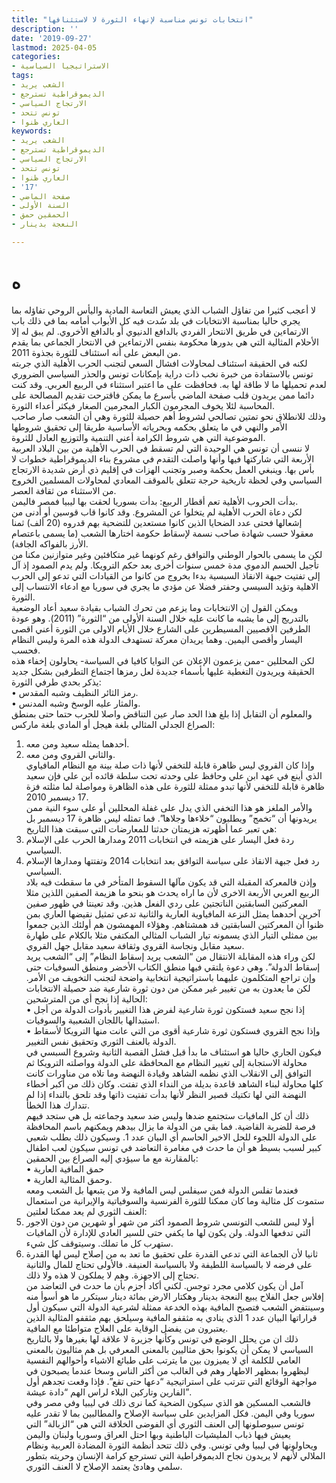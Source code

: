 ```yaml
---
title: "انتخابات تونس مناسبة لإنهاء الثورة لا لاستئنافها"
description: ''
date: '2019-09-27'
lastmod: 2025-04-05
categories:
- الاستراتيجيا السياسية
tags:
- الشعب يريد
- الديموقراطية تسترجع
- الارتجاج السياسي
- تونس تتحد
- العاري ظنوا
keywords:
- الشعب يريد
- الديموقراطية تسترجع
- الارتجاج السياسي
- تونس تتحد
- العاري ظنوا
- '17'
- صفحة الماضي
- السنة الأولى
- الحمقين حمق
- النعجة بدينار

---
```

# **ه**

لا أعجب كثيرا من تفاؤل الشباب الذي يعيش التعاسة المادية واليأس الروحي تفاؤله بما يجري حاليا بمناسبة الانتخابات في بلد سُدت فيه كل الأبواب أمامه بما في ذلك باب الارتماءين في طريق الانتحار الفردي بالدافع الدنيوي أو بالدافع الأخروي. لم يبق له إلا الأحلام المثالية التي هي بدورها محكومة بنفس الارتماءين في الانتحار الجماعي بما يقدم من البعض على أنه استئناف للثورة بجذوة 2011.  
لكنه في الحقيقة استئناف لمحاولات افشال السعي لتجنب الحرب الأهلية الذي جربته تونس بالاستفادة من خبرة نخب ذات دراية بإمكانات تونس والحذر السياسي الضروري لعدم تحميلها ما لا طاقة لها به. فحافظت على ما اعتبر استثناء في الربيع العربي. وقد كنت دائما ممن يريدون قلب صفحة الماضي بأسرع ما يمكن فاقترحت تقديم المصالحة على المحاسبة لئلا يخوف المجرمون الكبار المجرمين الصغار فيكثر أعداء الثورة.  
وذلك للانطلاق نحو تمتين تصالحي لشروط أهم حصيلة للثورة وهي أن الشعب صار صاحب الأمر والنهي في ما يتعلق بحكمه وبحرياته الأساسية طريقا إلى تحقيق شروطها الموضوعية التي هي شروط الكرامة أعني التنمية والتوزيع العادل للثروة.  
لا ننسى أن تونس هي الوحيدة التي لم تسقط في الحرب الأهلية من بين البلاد العربية الأربعة التي شاركتها فيها وأنها واصلت التقدم في مشروع بناء الديموقراطية خطوات لا بأس بها. وينبغي العمل بحكمة وصبر وتجنب الهزات في إقليم ذي أرض شديدة الارتجاج السياسي وفي لحظة تاريخية حرجة تتعلق بالموقف المعادي لمحاولات المسلمين الخروج من الاستثناء من ثقافة العصر.  
بدأت الحروب الأهلية تعم أقطار الربيع: بدأت بسوريا لحقت بها ليبيا فمصر فاليمن.  
لكن دعاة الحرب الأهلية لم يتخلوا عن المشروع. وقد كانوا قاب قوسين أو أدنى من إشعالها فحتى عدد الضحايا الذين كانوا مستعدين للتضحية بهم قدروه (20 ألف) ثمنا معقولا حسب شهادة صاحب نسمة لإسقاط حكومة اختارها الشعب (ما يسمى باعتصام الأرز بالفواكه الجافة).  
لكن ما يسمى بالحوار الوطني والتوافق رغم كونهما غير متكافئين وغير متوازنين مكنا من تأجيل الحسم الدموي مدة خمس سنوات أخرى بعد حكم الترويكا. ولم يدم الصمود إذ آل إلى تفتيت جبهة الانقاذ السبسية بدءا بخروج من كانوا من القيادات التي تدعو إلى الحرب الاهلية وتؤيد السيسي وحفتر فضلا عن مؤدي ما يجري في سوريا مع ادعاء الانتساب إلى الثورة.  
ويمكن القول إن الانتخابات وما يزعم من تحرك الشباب بقيادة سعيد أعاد الوضعية بالتدريج إلى ما يشبه ما كانت عليه خلال السنة الأولى من “الثورة” (2011). وهو عودة الطرفين الاقصيين المسيطرين على الشارع خلال الأيام الاولى من الثورة أعني اقصى اليسار وأقصى اليمين. وهما يريدان معركة تستهدف الدولة هذه المرة وليس النظام فحسب.  
لكن المحللين -ممن يزعمون الإعلان عن النوايا كافيا في السياسة- يحاولون إخفاء هذه الحقيقة ويريدون التغطية عليها بأسماء جديدة لعل رمزها اجتماع التطرفين بشكل جديد يذكر بحدي طرفي الثورة:  
• رمز الثائر النظيف وشبه المقدس.  
• والمثار عليه الوسخ وشبه المدنس.  
والمعلوم أن التقابل إذا بلغ هذا الحد صار عين التناقض واصلا للحرب حتما حتى بمنطق الصراع الجدلي المثالي بلغة هيجل أو المادي بلغة ماركس:  
1. أحدهما يمثله سعيد ومن معه.  
2. والثاني القروي ومن معه.  
وإذا كان القروي ليس ظاهرة قابلة للتخفي لأنها ذات صلة بينة مع النظام المافياوي الذي أينع في عهد ابن علي وحافظ على وحدته تحت سلطة قائده ابن علي فإن سعيد ظاهرة قابلة للتخفي لأنها تبدو ممثلة للثورة على هذه الظاهرة ومواصلة لما مثلته فزة 17 ديسمبر 2010.  
والأمر الملغز هو هذا التخفي الذي يدل على غفلة المحللين أو على سوء النية ممن يريدونها أن “تخمج” ويطلبون “خلاءها وجلاها”. فما تمثله ليس ظاهرة 17 ديسمبر بل هي تعبر عما أظهرته هزيمتان حدثتا للمعارضات التي سبقت هذا التاريخ:  
1. ردة فعل اليسار على هزيمته في انتخابات 2011 ومدارها الحرب على الإسلام السياسي.  
2. رد فعل جبهة الانقاذ على سياسة التوافق بعد انتخابات 2014 وتفتتها ومدارها الإسلام السياسي.  
وإذن فالمعركة المقبلة التي قد يكون مآلها السقوط المتأخر في ما سقطت فيه بلاد الربيع العربي الأربعة الاخرى لأن ما اراه يحدث هو بنحو ما هزيمة الصفين اللذين مثلا المعركتين السابقتين الناتجتين على ردي الفعل هذين. وقد تعينتا في ظهور صفين آخرين أحدهما يمثل النزعة المافياوية العارية والثانية تدعي تمثيل نقيضها العاري بمن ظنوا أن المعركتين السابقتين قد همشتاهم. وهؤلاء المهمشون هم أولئك الذين جمعوا بين ممثلي التيار الذي يسمونه تيار الشباب المثالي المكتفي مثلا بالكلام على طهارة سعيد مقابل ونجاسة القروي وثقافة سعيد مقابل جهل القروي.  
لكن وراء هذه المقابلة الانتقال من “الشعب يريد إسقاط النظام” إلى “الشعب يريد إسقاط الدولة”. وهي دعوة يلتقي فيها منطق الكتاب الأخضر ومنطق السوفيات حتى وإن تراجع المتكلمون عليهما باستراتيجية انتخابية واضحة لتجنب التخويف من الأمر. لكن ما يعدون به من تغيير غير ممكن من دون ثورة شارعية ضد حصيلة الانتخابات الحالية إذا نجح أي من المترشحين:  
• إذا نجح سعيد فستكون ثورة شارعية لفرض هذا التغيير بأدوات الدولة من أجل استبدالها باللجان الشعبية والسوفيات.  
• وإذا نجح القروي فستكون ثورة شارعية أقوى من التي عانت منها الترويكا لأسقاط الدولة بالعنف الثوري وتحقيق نفس التغيير.  
فيكون الجاري حاليا هو استئناف ما بدأ قبل فشل القصبة الثانية وشروع السبسي في محاولة الاستجابة إلى تغيير النظام مع المحافظة على الدولة وواصلته الترويكا ثم التوافق إلى الانقلاب الذي نظمه الشاهد وقيادة النهضة وما تلاه من مناورات كانت كلها محاولة لبناء الشاهد قاعدة بديلة من النداء الذي تفتت. وكان ذلك من أكبر أخطاء النهضة التي لها تكتيك قصير النظر لأنها بدأت تفتيت ذاتها وقد تلحق بالنداء إذا لم تتدارك هذا الخطأ.  
ذلك أن كل المافيات ستجتمع ضدها وليس ضد سعيد وجماعته بل هي ستجد فيهم فرصة للضربة القاضية. فما بقي من الدولة ما يزال بيدهم ويمكنهم باسم المحافظة على الدولة اللجوء للحل الاخير الحاسم أي البيان عدد 1. وسيكون ذلك بطلب شعبي كبير لسبب بسيط هو أن ما حدث في مغامرة التعاضد في تونس سيكون لعب اطفال بالمقارنة مع ما سيؤدي إليه الصراع بين الحمقين:  
• حمق المافية العارية  
• وحمق المثالية العارية.  
فعندما تفلس الدولة فمن سيفلس ليس المافية ولا من يتبعها بل الشعب ومعه ستموت كل مثالية وما كان ممكنا للثورة الفرنسية والسوفياتية والإيرانية من استعمال العنف الثوري لم يعد ممكنا لعلتين:  
1. أولا ليس للشعب التونسي شروط الصمود أكثر من شهر أو شهرين من دون الاجور التي تدفعها الدولة. ولن يكون لها ما يكفي حتى للسير العادي للإدارة لأن المافيات ستهرب كل ما تملك. وسيتوقف كل شيء.  
2. ثانيا لأن الجماعة التي تدعي القدرة على تحقيق ما تعد به من إصلاح ليس لها القدرة على فرضه لا بالسياسة اللطيفة ولا بالسياسة العنيفة. فالأولى تحتاج للمال والثانية تحتاج إلى الاجهزة. وهم لا يملكون لا هذه ولا ذلك.  
آمل أن يكون كلامي مجرد توجس. لكني أكاد أجزم بأن ما حدث في التعاضد من إفلاس جعل الفلاح يبيع النعجة بدينار وهكتار الارض بمائة دينار سيتكرر ما هو أسوأ منه وسينتفض الشعب فتصبح المافية بهذه الخدعة ممثلة لشرعية الدولة التي سيكون أول قراراتها البيان عدد 1 الذي ينادي به مثقفو المافية وسيلحق بهم مثقفو المثالية الذين يعتبرون من يفضل الوقاية على العلاج متواطئا مع المافية.  
ذلك ان من يحلل الوضع في تونس وكأنها جزيرة لا علاقة لها بغيرها ولا بالتاريخ السياسي لا يمكن أن يكونوا بحق مثاليين بالمعنى المعرفي بل هم مثاليون بالمعنى العامي للكلمة أي لا يميزون بين ما يترتب على طبائع الاشياء وأحوالهم النفسية ليظهروا بمظهر الاطهار وهم في الغالب من أكثر الناس وسخا عندما يصبحون في مواجهة الوقائع التي تترتب على استراتيجية “دعها حتى تقع”. فإذا وقعت تجدهم أول الفارين وتاركين البلاء لراس الهم “دادة عيشة”.  
فالشعب المسكين هو الذي سيكون الضحية كما نرى ذلك في ليبيا وفي مصر وفي سوريا وفي اليمن. فكل المزايدين على سياسة الإصلاح والمطالبين بما لا تقدر عليه تونس سيوصلونها إلى العنف الثوري أي الفوضى الخلاقة التي هي “الزبالة” التي يعيش فيها ذباب المليشيات الباطنية وبها احتل العراق وسوريا ولبنان واليمن ويحاولونها في ليبيا وفي تونس. وفي ذلك تتحد أنظمة الثورة المضادة العربية ونظام الملالي لأنهم لا يريدون نجاح الديموقراطية التي تسترجع كرامة الإنسان وحريته بتطور سلمي وهادئ يعتمد الإصلاح لا العنف الثوري.

###
